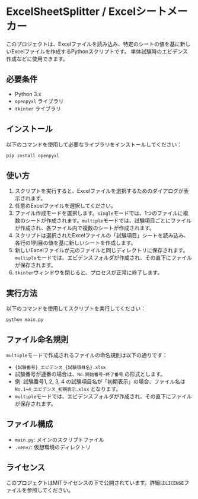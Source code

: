 #  ExcelSheetSplitter / Excelシートメーカー

このプロジェクトは、Excelファイルを読み込み、特定のシートの値を基に新しいExcelファイルを作成するPythonスクリプトです。
単体試験時のエビデンス作成などに使用できます。

## 必要条件

- Python 3.x
- `openpyxl` ライブラリ
- `tkinter` ライブラリ

## インストール

以下のコマンドを使用して必要なライブラリをインストールしてください：

```sh
pip install openpyxl
```

## 使い方

1. スクリプトを実行すると、Excelファイルを選択するためのダイアログが表示されます。
2. 任意のExcelファイルを選択してください。
3. ファイル作成モードを選択します。`single`モードでは、1つのファイルに複数のシートが作成されます。`multiple`モードでは、試験項目ごとにファイルが作成され、各ファイル内で複数のシートが作成されます。
4. スクリプトは選択されたExcelファイルの「試験項目」シートを読み込み、各行の1列目の値を基に新しいシートを作成します。
5. 新しいExcelファイルが元のファイルと同じディレクトリに保存されます。`multiple`モードでは、エビデンスフォルダが作成され、その直下にファイルが保存されます。
6. `tkinter`ウィンドウを閉じると、プロセスが正常に終了します。

## 実行方法

以下のコマンドを使用してスクリプトを実行してください：

```sh
python main.py
```

## ファイル命名規則

`multiple`モードで作成されるファイルの命名規則は以下の通りです：

- `{試験番号}_エビデンス_{試験項目名}.xlsx`
- 試験番号が連番の場合は、`No.開始番号~終了番号` の形式とします。
- 例: 試験番号1, 2, 3, 4 の試験項目名が「初期表示」の場合、ファイル名は `No.1~4_エビデンス_初期表示.xlsx` となります。
- `multiple`モードでは、エビデンスフォルダが作成され、その直下にファイルが保存されます。

## ファイル構成

- `main.py`: メインのスクリプトファイル
- `.venv/`: 仮想環境のディレクトリ

## ライセンス

このプロジェクトはMITライセンスの下で公開されています。詳細は`LICENSE`ファイルを参照してください。
